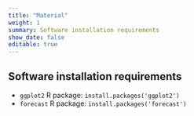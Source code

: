 ```yaml
---
title: "Material"
weight: 1
summary: Software installation requirements
show_date: false
editable: true
---
```


## Software installation requirements

* `ggplot2` R package: `install.packages('ggplot2')`
* `forecast` R package: `install.packages('forecast')` 
